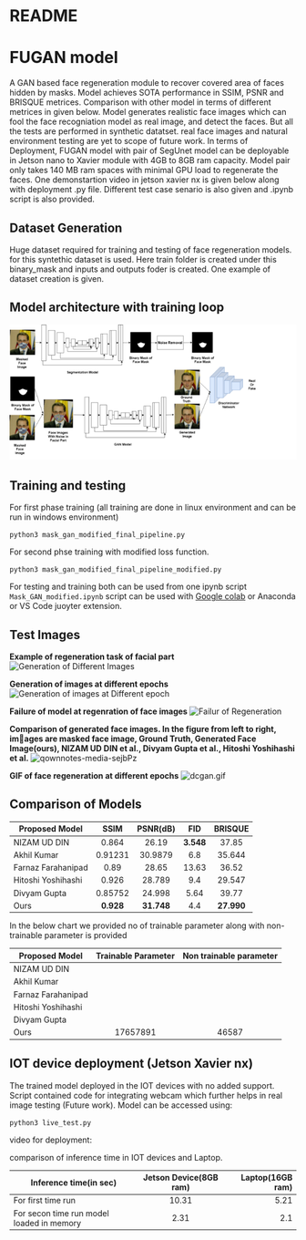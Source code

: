 README
======



# FUGAN model
 A GAN based face regeneration module to recover covered area of faces hidden by masks. Model achieves SOTA performance in SSIM, PSNR and BRISQUE metrices. Comparison with other model in terms of different metrices in given below. Model generates realistic face images which can fool the face recogniation model as real image, and detect the faces. But all the tests are performed in synthetic datatset. real face images and natural environment testing are yet to scope of future work. In terms of Deployment, FUGAN model with pair of  SegUnet model can be deployable in Jetson nano to Xavier module with 4GB to 8GB ram capacity. Model pair only takes 140 MB ram spaces with minimal GPU load to regenerate the faces. One demonstartion video in jetson xavier nx is given below along with deployment .py file. Different test case senario is also given and .ipynb script is also provided.

## Dataset Generation 
 Huge dataset required for training and testing of face regeneration models. for this syntethic dataset is used. Here train folder is created under this binary_mask and inputs and outputs foder is created. One example of dataset creation is given.
## Model architecture with training loop
![Model architecture](./qownnotes-media-HXuQkM.png)

## Training and testing 
For first phase training (all training are done in linux environment and can be run in windows environment)
```
python3 mask_gan_modified_final_pipeline.py
```

For second phse training with modified loss function.
```
python3 mask_gan_modified_final_pipeline_modified.py
```
For testing and training both can be used from one ipynb script
``` Mask_GAN_modified.ipynb```
script can be used with [Google colab](https://colab.research.google.com/) or Anaconda or VS Code juoyter extension.
## Test Images
**Example of regeneration task of facial part**
![Generation of Different Images](./qownnotes-media-wmzZVY.png)

**Generation of images at different epochs**
![Generation of images at Different epoch](./qownnotes-media-HyjRqF.png)

**Failure of model at regenration of face images**
![Failur of Regeneration](./qownnotes-media-NuibcI.png)

**Comparison of generated face images. In the figure from left to right, images are masked face image, Ground Truth, Generated Face Image(ours), NIZAM UD DIN et al., Divyam Gupta et al., Hitoshi Yoshihashi et al.**
![qownnotes-media-sejbPz](./qownnotes-media-sejbPz.png)

**GIF of face regeneration at different epochs**
![dcgan.gif](./dcgan-1.gif)


## Comparison of Models

|Proposed Model| SSIM| PSNR(dB)| FID| BRISQUE|
|--------------|:----:|:------:|:-----:|:------:|
|NIZAM UD DIN| 0.864| 26.19| **3.548**| 37.85|
|Akhil Kumar | 0.91231| 30.9879| 6.8 |35.644|
|Farnaz Farahanipad | 0.89| 28.65| 13.63| 36.52|
|Hitoshi Yoshihashi | 0.926| 28.789| 9.4| 29.547|
|Divyam Gupta| 0.85752| 24.998| 5.64| 39.77|
|Ours| **0.928**| **31.748** |4.4| **27.990**|

In the below chart we provided no of trainable parameter along with non-trainable parameter is provided

|Proposed Model| Trainable Parameter| Non trainable parameter|
|--------------|:----:|:------:|
|NIZAM UD DIN| | |
|Akhil Kumar | ||
|Farnaz Farahanipad | | |
|Hitoshi Yoshihashi | | |
|Divyam Gupta| | |
|Ours| 17657891| 46587|


## IOT device deployment (Jetson Xavier nx)
The trained model deployed in the IOT devices with no added support. Script contained code for integrating webcam which further helps in real image testing (Future work). Model can be accessed using: 
``` 
python3 live_test.py
```
video for deployment:


comparison of inference time in IOT devices and Laptop.

|Inference time(in sec)|Jetson Device(8GB ram)|Laptop(16GB ram)|
|-----------|:---------------:|----------:|
|For first time run| 10.31|5.21|
|For secon time run model loaded in memory|2.31|2.1|
